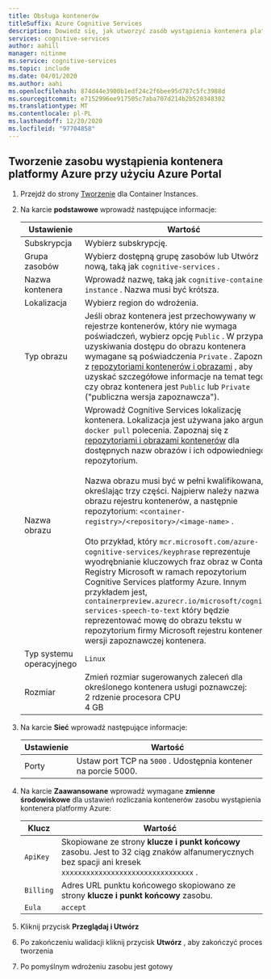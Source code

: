 ```yaml
---
title: Obsługa kontenerów
titleSuffix: Azure Cognitive Services
description: Dowiedz się, jak utworzyć zasób wystąpienia kontenera platformy Azure.
services: cognitive-services
author: aahill
manager: nitinme
ms.service: cognitive-services
ms.topic: include
ms.date: 04/01/2020
ms.author: aahi
ms.openlocfilehash: 874d44e3900b1edf24c2f6bee95d787c5fc3988d
ms.sourcegitcommit: e7152996ee917505c7aba707d214b2b520348302
ms.translationtype: MT
ms.contentlocale: pl-PL
ms.lasthandoff: 12/20/2020
ms.locfileid: "97704858"
---
```

## <a name="create-an-azure-container-instance-resource-using-the-azure-portal"></a>Tworzenie zasobu wystąpienia kontenera platformy Azure przy użyciu Azure Portal

1. Przejdź do strony [Tworzenie](https://ms.portal.azure.com/#create/Microsoft.ContainerInstances) dla Container Instances.

2. Na karcie **podstawowe** wprowadź następujące informacje:

    |Ustawienie|Wartość|
    |--|--|
    |Subskrypcja|Wybierz subskrypcję.|
    |Grupa zasobów|Wybierz dostępną grupę zasobów lub Utwórz nową, taką jak `cognitive-services` .|
    |Nazwa kontenera|Wprowadź nazwę, taką jak `cognitive-container-instance` . Nazwa musi być krótsza.|
    |Lokalizacja|Wybierz region do wdrożenia.|
    |Typ obrazu|Jeśli obraz kontenera jest przechowywany w rejestrze kontenerów, który nie wymaga poświadczeń, wybierz opcję `Public` . W przypadku uzyskiwania dostępu do obrazu kontenera wymagane są poświadczenia `Private` . Zapoznaj się z [repozytoriami kontenerów i obrazami](../../cognitive-services-container-support.md#container-repositories-and-images) , aby uzyskać szczegółowe informacje na temat tego, czy obraz kontenera jest `Public` lub `Private` ("publiczna wersja zapoznawcza"). |
    |Nazwa obrazu|Wprowadź Cognitive Services lokalizację kontenera. Lokalizacja jest używana jako argument `docker pull` polecenia. Zapoznaj się z [repozytoriami i obrazami kontenerów](../../cognitive-services-container-support.md#container-repositories-and-images) dla dostępnych nazw obrazów i ich odpowiedniego repozytorium.<br><br>Nazwa obrazu musi być w pełni kwalifikowana, określając trzy części. Najpierw należy nazwa obrazu rejestru kontenerów, a następnie repozytorium: `<container-registry>/<repository>/<image-name>` .<br><br>Oto przykład, który `mcr.microsoft.com/azure-cognitive-services/keyphrase` reprezentuje wyodrębnianie kluczowych fraz obraz w Container Registry Microsoft w ramach repozytorium Cognitive Services platformy Azure. Innym przykładem jest, `containerpreview.azurecr.io/microsoft/cognitive-services-speech-to-text` który będzie reprezentować mowę do obrazu tekstu w repozytorium firmy Microsoft rejestru kontenerów w wersji zapoznawczej kontenera. |
    |Typ systemu operacyjnego|`Linux`|
    |Rozmiar|Zmień rozmiar sugerowanych zaleceń dla określonego kontenera usługi poznawczej:<br>2 rdzenie procesora CPU<br>4 GB

3. Na karcie **Sieć** wprowadź następujące informacje:

    |Ustawienie|Wartość|
    |--|--|
    |Porty|Ustaw port TCP na `5000` . Udostępnia kontener na porcie 5000.|

4. Na karcie **Zaawansowane** wprowadź wymagane **zmienne środowiskowe** dla ustawień rozliczania kontenerów zasobu wystąpienia kontenera platformy Azure:

    | Klucz | Wartość |
    |--|--|
    |`ApiKey`|Skopiowane ze strony **klucze i punkt końcowy** zasobu. Jest to 32 ciąg znaków alfanumerycznych bez spacji ani kresek `xxxxxxxxxxxxxxxxxxxxxxxxxxxxxxxx` .|
    |`Billing`| Adres URL punktu końcowego skopiowano ze strony **klucze i punkt końcowy** zasobu.|
    |`Eula`|`accept`|

5. Kliknij przycisk **Przeglądaj i Utwórz**
6. Po zakończeniu walidacji kliknij przycisk **Utwórz** , aby zakończyć proces tworzenia
7. Po pomyślnym wdrożeniu zasobu jest gotowy

